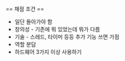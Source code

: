 == 채점 조건 ==

* 일단 돌아가야 함
* 창의성 - 기존에 뭐 있었는데 뭐가 다름
* 기술 - 스레드, 타이머 등등 추가 기능 쓰면 가점
* 역할 분담
* 하드웨어 3가지 이상 사용하기
